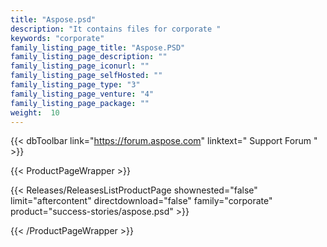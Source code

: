 ```yaml
---
title: "Aspose.psd"
description: "It contains files for corporate "
keywords: "corporate"
family_listing_page_title: "Aspose.PSD"
family_listing_page_description: ""
family_listing_page_iconurl: ""
family_listing_page_selfHosted: ""
family_listing_page_type: "3"
family_listing_page_venture: "4"
family_listing_page_package: ""
weight:  10
---
```


{{< dbToolbar link="https://forum.aspose.com" linktext=" Support Forum " >}}


{{< ProductPageWrapper >}}

<!-- ReleasesListProductPage-->
   <!--  {{< Releases/ReleasesListProductPage shownested="false"  limit="beforecontent" directdownload="false" family="corporate" product="success-stories/aspose.psd" >}} -->
<!-- /ReleasesListProductPage-->

<!-- ProductPageContent-->


<!-- /ProductPageContent-->



<!-- ReleasesListProductPage-->
   {{< Releases/ReleasesListProductPage shownested="false"  limit="aftercontent" directdownload="false" family="corporate" product="success-stories/aspose.psd" >}}
<!-- /ReleasesListProductPage-->

{{< /ProductPageWrapper >}}

